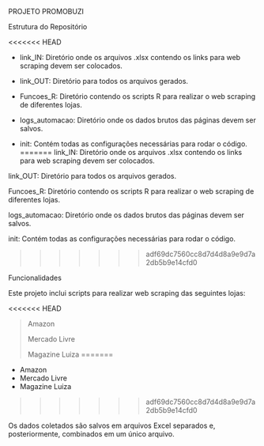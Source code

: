 PROJETO PROMOBUZI

Estrutura do Repositório

<<<<<<< HEAD
- link_IN: Diretório onde os arquivos .xlsx contendo os links para web scraping devem ser colocados.

- link_OUT: Diretório para todos os arquivos gerados.

- Funcoes_R: Diretório contendo os scripts R para realizar o web scraping de diferentes lojas.

- logs_automacao: Diretório onde os dados brutos das páginas devem ser salvos.

- init: Contém todas as configurações necessárias para rodar o código.
=======
link_IN: Diretório onde os arquivos .xlsx contendo os links para web scraping devem ser colocados.

link_OUT: Diretório para todos os arquivos gerados.

Funcoes_R: Diretório contendo os scripts R para realizar o web scraping de diferentes lojas.

logs_automacao: Diretório onde os dados brutos das páginas devem ser salvos.

init: Contém todas as configurações necessárias para rodar o código.
>>>>>>> adf69dc7560cc8d7d4d8a9e9d7a2db5b9e14cfd0

Funcionalidades

Este projeto inclui scripts para realizar web scraping das seguintes lojas:

<<<<<<< HEAD
>Amazon
>
>Mercado Livre
>
>Magazine Luiza
=======
- Amazon
- Mercado Livre
- Magazine Luiza
>>>>>>> adf69dc7560cc8d7d4d8a9e9d7a2db5b9e14cfd0

Os dados coletados são salvos em arquivos Excel separados e, posteriormente, combinados em um único arquivo.
